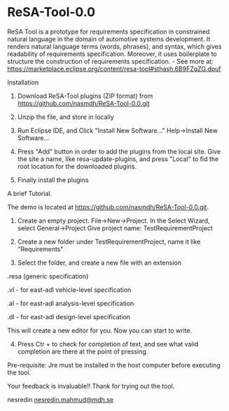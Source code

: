 # ReSA-Tool-0.0
ReSA Tool is a prototype for requirements specification in constrained natural language in the domain of automotive systems development. It renders natural language terms (words, phrases), and syntax, which gives readability of requirements specification. Moreover, it uses boilerplate to structure the construction of requirements specification. - See more at: https://marketplace.eclipse.org/content/resa-tool#sthash.6B9FZqZG.dpuf

Installation

1. Download ReSA-Tool plugins (ZIP format) from https://github.com/nasmdh/ReSA-Tool-0.0.git

2. Unzip the file, and store in locally

3. Run Eclipse IDE, and Click "Install New Software..." Help->Install New Software...

4. Press "Add" button in order to add the plugins from the local site. Give the site a name, like resa-update-plugins, and press "Local" to fid the root location for the downloaded plugins.

5. Finally install the plugins

A brief Tutorial.

The demo is located at https://github.com/nasmdh/ReSA-Tool-0.0.git. 

1. Create an empty project. 
  File->New->Project. In the Select Wizard, select General->Project
  Give project name: TestRequirementProject
  
2. Create a new folder under TestRequirementProject, name  it like "Requirements"

3. Select the folder, and create a new file with an extension 

  .resa (generic specification)

  .vl - for east-adl vehicle-level specification

  .al - for east-adl analysis-level specification

  .dl - for east-adl design-level specification
  
  This will create a new editor for you. Now you can start to write.

4. Press Ctr + <Space> to check for completion of text, and see what valid completion are there at the point of pressing.
  
Pre-requisite: Jre must be installed in the host computer before executing the tool.

Your feedback is invaluable!! Thank for trying out the tool.

nesredin <nesredin.mahmud@mdh.se>
